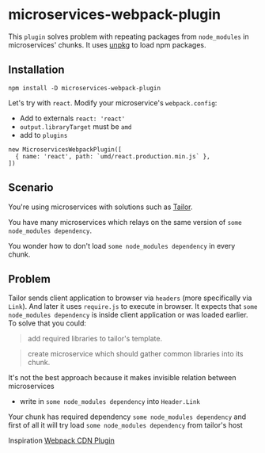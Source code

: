 # microservices-webpack-plugin

This `plugin` solves problem with repeating packages from `node_modules` in microservices' chunks.
It uses [unpkg](https://unpkg.com) to load npm packages.

## Installation

`npm install -D microservices-webpack-plugin`

Let's try with `react`.
Modify your microservice's `webpack.config`:
- Add to externals `react: 'react'`
- `output.libraryTarget` must be `amd`
- add to `plugins`
```
new MicroservicesWebpackPlugin([
  { name: 'react', path: `umd/react.production.min.js` },
])
```


## Scenario

You're using microservices with solutions such as [Tailor](https://github.com/zalando/tailor/).

You have many microservices which relays on the same version of `some node_modules dependency`.

You wonder how to don't load `some node_modules dependency` in every chunk.

## Problem

Tailor sends client application to browser via `headers` (more specifically via `Link`). And later it uses `require.js` to execute in browser.
It expects that `some node_modules dependency` is inside client application or was loaded earlier.
To solve that you could:

> add required libraries to tailor's template.

> create microservice which should gather common libraries into its chunk.

It's not the best approach because it makes invisible relation between microservices

- write in `some node_modules dependency` into `Header.Link`

Your chunk has required dependency `some node_modules dependency` and first of all it will try load `some node_modules dependency` from tailor's host

Inspiration [Webpack CDN Plugin](https://github.com/van-nguyen/webpack-cdn-plugin)
